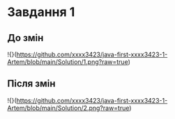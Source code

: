 # Завдання 1

## До змін
!{}(https://github.com/xxxx3423/java-first-xxxx3423-1-Artem/blob/main/Solution/1.png?raw=true)

## Після змін
!{}(https://github.com/xxxx3423/java-first-xxxx3423-1-Artem/blob/main/Solution/2.png?raw=true)
